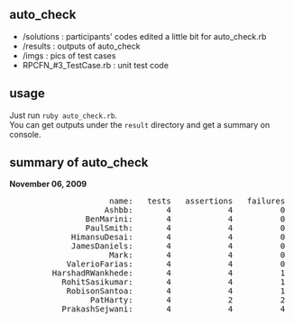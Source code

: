 auto_check
----------

- /solutions : participants' codes edited a little bit for auto_check.rb
- /results   : outputs of auto_check
- /imgs      : pics of test cases
- RPCFN_#3_TestCase.rb : unit test code

usage
-----
Just run `ruby auto_check.rb`.   
You can get outputs under the `result` directory and get a summary on console.


summary of auto_check
---------------------

**November 06, 2009**

<pre>
                     name:   tests   assertions   failures   errors   skips
                    Ashbb:       4            4          0        0       0
                BenMarini:       4            4          0        0       0
                PaulSmith:       4            4          0        0       0
             HimansuDesai:       4            4          0        0       0
             JamesDaniels:       4            4          0        0       0
                     Mark:       4            4          0        0       0
            ValerioFarias:       4            4          0        0       0
         HarshadRWankhede:       4            4          1        0       0
           RohitSasikumar:       4            4          1        0       0
            RobisonSantoa:       4            4          1        0       0
                 PatHarty:       4            2          2        2       0
           PrakashSejwani:       4            4          4        0       0
</pre>

